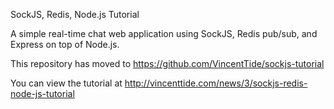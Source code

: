 SockJS, Redis, Node.js Tutorial

A simple real-time chat web application using SockJS, Redis pub/sub, and Express on top of Node.js.

This repository has moved to https://github.com/VincentTide/sockjs-tutorial

You can view the tutorial at http://vincenttide.com/news/3/sockjs-redis-node-js-tutorial
